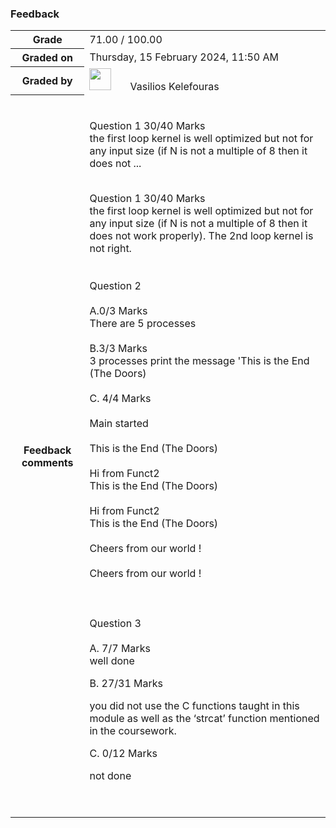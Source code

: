 <html  dir="ltr" lang="en" xml:lang="en">
<head>
    <title>COMP1001 - 23/AU/SB/M: Submission Point [Report]</title>
    <div class="feedback"><h3>Feedback</h3><div class="box py-3 boxaligncenter feedbacktable"><div class="table-responsive"><table class="generaltable">
<tbody><tr class="">
<th class="cell c0" style="" scope="row">Grade</th>
<td class="cell c1 lastcol" style="">71.00&nbsp;/&nbsp;100.00</td>
</tr>
<tr class="">
<th class="cell c0" style="" scope="row">Graded on</th>
<td class="cell c1 lastcol" style="">Thursday, 15 February 2024, 11:50 AM</td>
</tr>
<tr class="">
<th class="cell c0" style="" scope="row">Graded by</th>
<td class="cell c1 lastcol" style=""><a href="https://dle.plymouth.ac.uk/user/view.php?id=129099&amp;course=67616" class="d-inline-block aabtn"><img src="https://dle.plymouth.ac.uk/pluginfile.php/1119362/user/icon/plymouth_boostunion/f2?rev=10651975" class="userpicture" width="35" height="35" alt="" /></a><img class="icon spacer" width="30" height="1" alt="" aria-hidden="true" src="https://dle.plymouth.ac.uk/theme/image.php/plymouth_boostunion/core/1708414920/spacer" />Vasilios Kelefouras</td>
</tr>
<tr class="lastrow">
<th class="cell c0" style="" scope="row">Feedback comments</th>
<td class="cell c1 lastcol" style=""><div class="box py-3 boxaligncenter plugincontentsummary summary_assignfeedback_comments_1198570"><a class="expandsummaryicon expand_assignfeedback_comments_1198570" aria-label="View full" role="button" aria-expanded="false" href=""><i class="icon fa fa-plus fa-fw "  title="View full" role="img" aria-label="View full"></i></a><noscript><a href="https://dle.plymouth.ac.uk/mod/assign/view.php?id=1682110&gid=1198570&plugin=comments&action=viewpluginassignfeedback&returnaction&returnparams=rownum%3D0%26amp%3Buseridlistid%3D663e18d95bdfd452682332" id="action_link663e18d9a365413" class="" ><i class="icon fa fa-search-plus fa-fw "  title="View feedback" role="img" aria-label="View feedback"></i></a></noscript><img class="icon spacer" width="15" height="1" alt="" aria-hidden="true" src="https://dle.plymouth.ac.uk/theme/image.php/plymouth_boostunion/core/1708414920/spacer" /><div class="no-overflow" data-ally-richcontent = "assign:assign:intro:84941" ><p dir="ltr" style="text-align:left;"><br />Question 1 30/40 Marks<br />the first loop kernel is well optimized but not for any input size (if N is not a multiple of 8 then it does not ...</p></div></div><div class="box py-3 boxaligncenter hidefull full_assignfeedback_comments_1198570"><a class="expandsummaryicon contract_assignfeedback_comments_1198570" aria-label="View summary" role="button" aria-expanded="true" href=""><i class="icon fa fa-minus fa-fw "  title="View summary" role="img" aria-label="View summary"></i></a><div class="no-overflow" data-ally-richcontent = "assign:assign:intro:84941" ><p dir="ltr" style="text-align:left;"><br />Question 1 30/40 Marks<br />the first loop kernel is well optimized but not for any input size (if N is not a multiple of 8 then it does not work properly). The 2nd loop kernel is not right.<br /><br /><br />Question 2<br /><br />A.0/3 Marks<br />There are 5 processes <br /><br />B.3/3 Marks<br />3 processes print the message 'This is the End (The Doors)<br /><br />C. 4/4 Marks<br /><br />Main started <br /><br />This is the End (The Doors) <br /><br />Hi from Funct2<br />This is the End (The Doors) <br /><br />Hi from Funct2<br />This is the End (The Doors)<br /><br />Cheers from our world !<br /><br />Cheers from our world !<br /><br /><br /><br />Question 3<br /><br />A. 7/7 Marks<br />well done</p><p dir="ltr" style="text-align:left;">B. 27/31 Marks<br /></p><p dir="ltr" style="text-align:left;">you did not use the C functions taught in this module as well as the ‘strcat’ function mentioned in the coursework.<br /></p><p dir="ltr" style="text-align:left;">C. 0/12 Marks</p><p dir="ltr" style="text-align:left;">not done</p><p dir="ltr" style="text-align:left;"><br /></p></div></div></td>
</tr>
